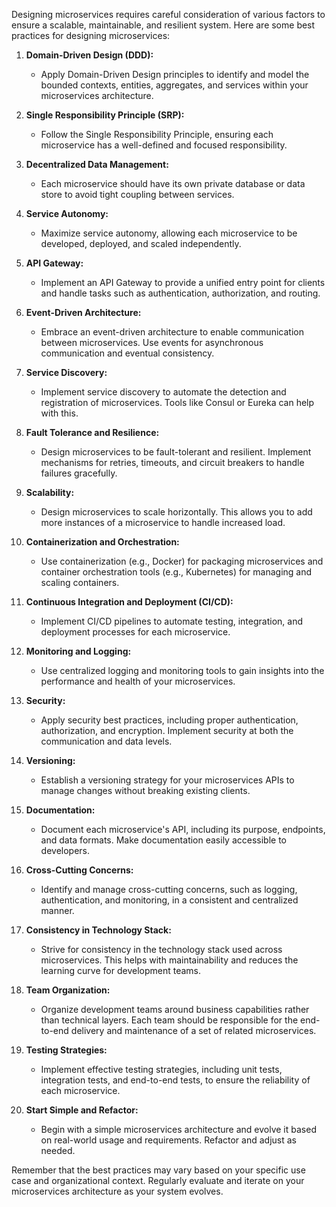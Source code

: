 Designing microservices requires careful consideration of various factors to ensure a scalable, maintainable, and resilient system. Here are some best practices for designing microservices:

1. **Domain-Driven Design (DDD):**
   - Apply Domain-Driven Design principles to identify and model the bounded contexts, entities, aggregates, and services within your microservices architecture.

2. **Single Responsibility Principle (SRP):**
   - Follow the Single Responsibility Principle, ensuring each microservice has a well-defined and focused responsibility.

3. **Decentralized Data Management:**
   - Each microservice should have its own private database or data store to avoid tight coupling between services.

4. **Service Autonomy:**
   - Maximize service autonomy, allowing each microservice to be developed, deployed, and scaled independently.

5. **API Gateway:**
   - Implement an API Gateway to provide a unified entry point for clients and handle tasks such as authentication, authorization, and routing.

6. **Event-Driven Architecture:**
   - Embrace an event-driven architecture to enable communication between microservices. Use events for asynchronous communication and eventual consistency.

7. **Service Discovery:**
   - Implement service discovery to automate the detection and registration of microservices. Tools like Consul or Eureka can help with this.

8. **Fault Tolerance and Resilience:**
   - Design microservices to be fault-tolerant and resilient. Implement mechanisms for retries, timeouts, and circuit breakers to handle failures gracefully.

9. **Scalability:**
   - Design microservices to scale horizontally. This allows you to add more instances of a microservice to handle increased load.

10. **Containerization and Orchestration:**
    - Use containerization (e.g., Docker) for packaging microservices and container orchestration tools (e.g., Kubernetes) for managing and scaling containers.

11. **Continuous Integration and Deployment (CI/CD):**
    - Implement CI/CD pipelines to automate testing, integration, and deployment processes for each microservice.

12. **Monitoring and Logging:**
    - Use centralized logging and monitoring tools to gain insights into the performance and health of your microservices.

13. **Security:**
    - Apply security best practices, including proper authentication, authorization, and encryption. Implement security at both the communication and data levels.

14. **Versioning:**
    - Establish a versioning strategy for your microservices APIs to manage changes without breaking existing clients.

15. **Documentation:**
    - Document each microservice's API, including its purpose, endpoints, and data formats. Make documentation easily accessible to developers.

16. **Cross-Cutting Concerns:**
    - Identify and manage cross-cutting concerns, such as logging, authentication, and monitoring, in a consistent and centralized manner.

17. **Consistency in Technology Stack:**
    - Strive for consistency in the technology stack used across microservices. This helps with maintainability and reduces the learning curve for development teams.

18. **Team Organization:**
    - Organize development teams around business capabilities rather than technical layers. Each team should be responsible for the end-to-end delivery and maintenance of a set of related microservices.

19. **Testing Strategies:**
    - Implement effective testing strategies, including unit tests, integration tests, and end-to-end tests, to ensure the reliability of each microservice.

20. **Start Simple and Refactor:**
    - Begin with a simple microservices architecture and evolve it based on real-world usage and requirements. Refactor and adjust as needed.

Remember that the best practices may vary based on your specific use case and organizational context. Regularly evaluate and iterate on your microservices architecture as your system evolves.